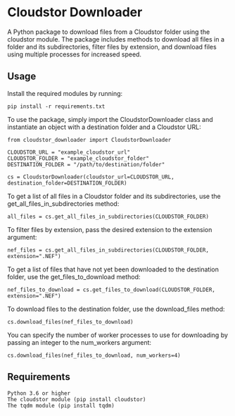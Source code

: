 # Cloudstor Downloader

A Python package to download files from a Cloudstor folder using the cloudstor module. The package includes methods to download all files in a folder and its subdirectories, filter files by extension, and download files using multiple processes for increased speed.

## Usage

Install the required modules by running:

    pip install -r requirements.txt

To use the package, simply import the CloudstorDownloader class and instantiate an object with a destination folder and a Cloudstor URL:

    from cloudstor_downloader import CloudstorDownloader

    CLOUDSTOR_URL = "example_cloudstor_url"
    CLOUDSTOR_FOLDER = "example_cloudstor_folder"
    DESTINATION_FOLDER = "/path/to/destination/folder"

    cs = CloudstorDownloader(cloudstor_url=CLOUDSTOR_URL, destination_folder=DESTINATION_FOLDER)

To get a list of all files in a Cloudstor folder and its subdirectories, use the get_all_files_in_subdirectories method:

    all_files = cs.get_all_files_in_subdirectories(CLOUDSTOR_FOLDER)

To filter files by extension, pass the desired extension to the extension argument:

    nef_files = cs.get_all_files_in_subdirectories(CLOUDSTOR_FOLDER, extension=".NEF")

To get a list of files that have not yet been downloaded to the destination folder, use the get_files_to_download method:

    nef_files_to_download = cs.get_files_to_download(CLOUDSTOR_FOLDER, extension=".NEF")

To download files to the destination folder, use the download_files method:

    cs.download_files(nef_files_to_download)

You can specify the number of worker processes to use for downloading by passing an integer to the num_workers argument:

    cs.download_files(nef_files_to_download, num_workers=4)

## Requirements

    Python 3.6 or higher
    The cloudstor module (pip install cloudstor)
    The tqdm module (pip install tqdm)
